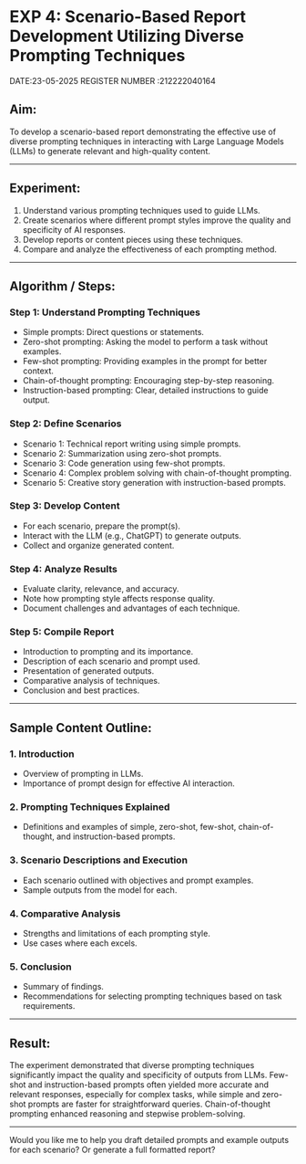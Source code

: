 

# **EXP 4: Scenario-Based Report Development Utilizing Diverse Prompting Techniques**
DATE:23-05-2025
REGISTER NUMBER :212222040164

## **Aim:**

To develop a scenario-based report demonstrating the effective use of diverse prompting techniques in interacting with Large Language Models (LLMs) to generate relevant and high-quality content.

---

## **Experiment:**

1. Understand various prompting techniques used to guide LLMs.
2. Create scenarios where different prompt styles improve the quality and specificity of AI responses.
3. Develop reports or content pieces using these techniques.
4. Compare and analyze the effectiveness of each prompting method.

---

## **Algorithm / Steps:**

### **Step 1: Understand Prompting Techniques**

* Simple prompts: Direct questions or statements.
* Zero-shot prompting: Asking the model to perform a task without examples.
* Few-shot prompting: Providing examples in the prompt for better context.
* Chain-of-thought prompting: Encouraging step-by-step reasoning.
* Instruction-based prompting: Clear, detailed instructions to guide output.

### **Step 2: Define Scenarios**

* Scenario 1: Technical report writing using simple prompts.
* Scenario 2: Summarization using zero-shot prompts.
* Scenario 3: Code generation using few-shot prompts.
* Scenario 4: Complex problem solving with chain-of-thought prompting.
* Scenario 5: Creative story generation with instruction-based prompts.

### **Step 3: Develop Content**

* For each scenario, prepare the prompt(s).
* Interact with the LLM (e.g., ChatGPT) to generate outputs.
* Collect and organize generated content.

### **Step 4: Analyze Results**

* Evaluate clarity, relevance, and accuracy.
* Note how prompting style affects response quality.
* Document challenges and advantages of each technique.

### **Step 5: Compile Report**

* Introduction to prompting and its importance.
* Description of each scenario and prompt used.
* Presentation of generated outputs.
* Comparative analysis of techniques.
* Conclusion and best practices.

---

## **Sample Content Outline:**

### **1. Introduction**

* Overview of prompting in LLMs.
* Importance of prompt design for effective AI interaction.

### **2. Prompting Techniques Explained**

* Definitions and examples of simple, zero-shot, few-shot, chain-of-thought, and instruction-based prompts.

### **3. Scenario Descriptions and Execution**

* Each scenario outlined with objectives and prompt examples.
* Sample outputs from the model for each.

### **4. Comparative Analysis**

* Strengths and limitations of each prompting style.
* Use cases where each excels.

### **5. Conclusion**

* Summary of findings.
* Recommendations for selecting prompting techniques based on task requirements.

---

## **Result:**

The experiment demonstrated that diverse prompting techniques significantly impact the quality and specificity of outputs from LLMs. Few-shot and instruction-based prompts often yielded more accurate and relevant responses, especially for complex tasks, while simple and zero-shot prompts are faster for straightforward queries. Chain-of-thought prompting enhanced reasoning and stepwise problem-solving.

---

Would you like me to help you draft detailed prompts and example outputs for each scenario? Or generate a full formatted report?
